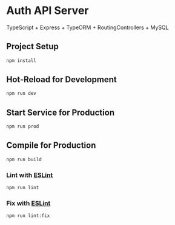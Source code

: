 # Auth API Server

TypeScript + Express + TypeORM + RoutingControllers + MySQL

## Project Setup

```sh
npm install
```

## Hot-Reload for Development

```sh
npm run dev
```

## Start Service for Production
```bash
npm run prod
```

## Compile for Production
```bash
npm run build
```

### Lint with [ESLint](https://eslint.org/)

```sh
npm run lint
```

### Fix with [ESLint](https://eslint.org/)

```sh
npm run lint:fix
```
